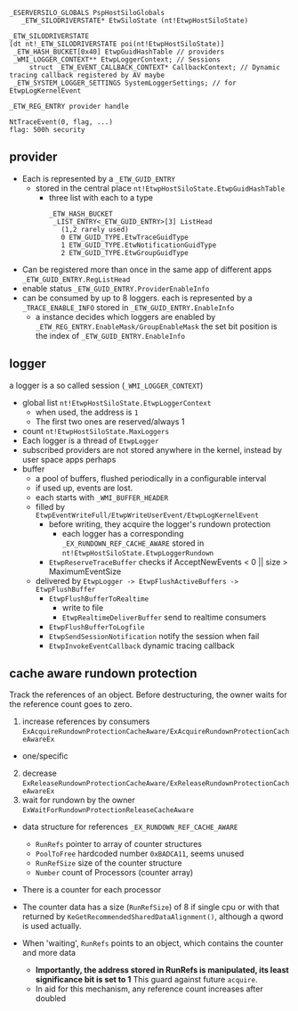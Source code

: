  ```
 _ESERVERSILO_GLOBALS PspHostSiloGlobals
    _ETW_SILODRIVERSTATE* EtwSiloState (nt!EtwpHostSiloState)
 ```

 ```
_ETW_SILODRIVERSTATE
[dt nt!_ETW_SILODRIVERSTATE poi(nt!EtwpHostSiloState)] 
  _ETW_HASH_BUCKET[0x40] EtwpGuidHashTable // providers
  _WMI_LOGGER_CONTEXT** EtwpLoggerContext; // Sessions
      struct _ETW_EVENT_CALLBACK_CONTEXT* CallbackContext; // Dynamic tracing callback registered by AV maybe
  _ETW_SYSTEM_LOGGER_SETTINGS SystemLoggerSettings; // for EtwpLogKernelEvent
 ```


 ```
_ETW_REG_ENTRY provider handle
 ```

 ```
NtTraceEvent(0, flag, ...)
flag: 500h security
 ```

## provider
- Each is represented by a `_ETW_GUID_ENTRY`
  + stored in the central place `nt!EtwpHostSiloState.EtwpGuidHashTable`
    - three list with each to a type
       ```
      _ETW_HASH_BUCKET
        _LIST_ENTRY<_ETW_GUID_ENTRY>[3] ListHead
          (1,2 rarely used)
          0 ETW_GUID_TYPE.EtwTraceGuidType
          1 ETW_GUID_TYPE.EtwNotificationGuidType
          2 ETW_GUID_TYPE.EtwGroupGuidType
       ```
- Can be registered more than once in the same app of different apps
  `_ETW_GUID_ENTRY.RegListHead`
- enable status `_ETW_GUID_ENTRY.ProviderEnableInfo`
- can be consumed by up to 8 loggers.
  each is represented by a `_TRACE_ENABLE_INFO` stored in `_ETW_GUID_ENTRY.EnableInfo`
  + a instance decides which loggers are enabled by `_ETW_REG_ENTRY.EnableMask/GroupEnableMask`
    the set bit position is the index of `_ETW_GUID_ENTRY.EnableInfo`

## logger
a logger is a so called session (`_WMI_LOGGER_CONTEXT`)
- global list `nt!EtwpHostSiloState.EtwpLoggerContext`
  + when used, the address is `1`
  + The first two ones are reserved/always 1
- count `nt!EtwpHostSiloState.MaxLoggers`
- Each logger is a thread of `EtwpLogger`
- subscribed providers are not stored anywhere in the kernel, instead by user space apps perhaps
- buffer
  + a pool of buffers, flushed periodically in a configurable interval
  + if used up, events are lost.
  + each starts with `_WMI_BUFFER_HEADER`
  + filled by
    `EtwpEventWriteFull/EtwpWriteUserEvent/EtwpLogKernelEvent`
    - before writing, they acquire the logger's rundown protection
      + each logger has a corresponding `_EX_RUNDOWN_REF_CACHE_AWARE` stored in `nt!EtwpHostSiloState.EtwpLoggerRundown`
    - `EtwpReserveTraceBuffer` checks if AcceptNewEvents < 0 || size > MaximumEventSize
  + delivered by `EtwpLogger -> EtwpFlushActiveBuffers -> EtwpFlushBuffer`
    - `EtwpFlushBufferToRealtime`
      + write to file
      + `EtwpRealtimeDeliverBuffer` send to realtime consumers 
    - `EtwpFlushBufferToLogfile`
    - `EtwpSendSessionNotification` notify the session when fail
    - `EtwpInvokeEventCallback` dynamic tracing callback

## cache aware rundown protection
Track the references of an object. Before destructuring, the owner waits for the reference count goes to zero.

1. increase references by consumers
  `ExAcquireRundownProtectionCacheAware/ExAcquireRundownProtectionCacheAwareEx`
  - one/specific
2. decrease
  `ExReleaseRundownProtectionCacheAware/ExReleaseRundownProtectionCacheAwareEx`
3. wait for rundown by the owner
  `ExWaitForRundownProtectionReleaseCacheAware`

- data structure for references `_EX_RUNDOWN_REF_CACHE_AWARE`
  + `RunRefs` pointer to array of counter structures
  + `PoolToFree` hardcoded number `0xBADCA11`, seems unused
  + `RunRefSize` size of the counter structure
  + `Number` count of Processors (counter array)

- There is a counter for each processor
- The counter data has a size (`RunRefSize`) of 8 if single cpu
  or with that returned by `KeGetRecommendedSharedDataAlignment()`, although a qword is used actually.
- When 'waiting', `RunRefs` points to an object, which contains the counter and more data
  + **Importantly, the address stored in RunRefs is manipulated, its least significance bit is set to 1**
    This guard against future `acquire`.
  + In aid for this mechanism, any reference count increases after doubled

